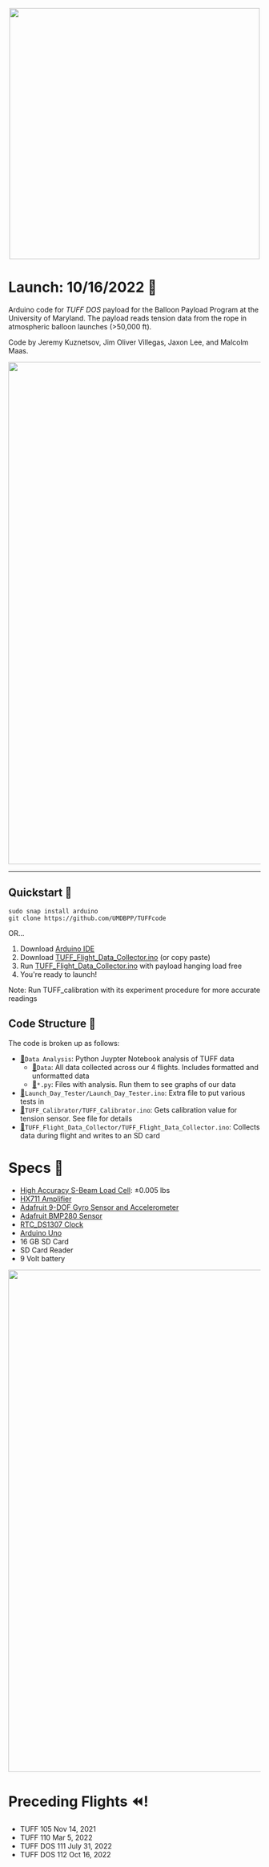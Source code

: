 <p align="center">
    <img src="https://user-images.githubusercontent.com/32310846/161163001-b1b6c3a0-91b8-45e9-89de-cac2818c7562.png"  width="500" />
</p>

# Launch: 10/16/2022 🎈
Arduino code for _TUFF DOS_ payload for the Balloon Payload Program at the University of Maryland. The payload reads tension data from the rope in atmospheric balloon launches (>50,000 ft).

Code by Jeremy Kuznetsov, Jim Oliver Villegas, Jaxon Lee, and Malcolm Maas.

<p align="center">
    <img src="https://user-images.githubusercontent.com/32310846/197653943-cb48b95a-080f-4381-9ff6-abcb2744c0a2.jpeg"  width="1000" />
</p>

-------

## Quickstart 🚀
```
sudo snap install arduino
git clone https://github.com/UMDBPP/TUFFcode
```
OR...

1. Download [Arduino IDE](https://www.arduino.cc/en/software)
2. Download [TUFF_Flight_Data_Collector.ino](TUFF_Flight_Data_Collector/TUFF_Flight_Data_Collector.ino) (or copy paste)
4. Run [TUFF_Flight_Data_Collector.ino](TUFF_Flight_Data_Collector/TUFF_Flight_Data_Collector.ino) with payload hanging load free 
5. You're ready to launch!

Note: Run TUFF_calibration with its experiment procedure for more accurate readings


## Code Structure 📁
The code is broken up as follows:

- [📁](Data%20Analysis)`Data Analysis`: Python Juypter Notebook analysis of TUFF data
    - [📁](Data%20Analysis/Data)`Data`: All data collected across our 4 flights. Includes formatted and unformatted data
    - [🏃](Data%20Analysis/TUFF_DOS_112_ANAL.py)`*.py`: Files with analysis. Run them to see graphs of our data 
- [🏃](Launch_Day_Tester/Launch_Day_Tester.ino)`Launch_Day_Tester/Launch_Day_Tester.ino`: Extra file to put various tests in
- [🏃](TUFF_Calibrator/TUFF_Calibrator.ino)`TUFF_Calibrator/TUFF_Calibrator.ino`: Gets calibration value for tension sensor. See file for details
- [🏃](TUFF_Flight_Data_Collector/TUFF_Flight_Data_Collector.ino)`TUFF_Flight_Data_Collector/TUFF_Flight_Data_Collector.ino`: Collects data during flight and writes to an SD card


# Specs 🔌
- [High Accuracy S-Beam Load Cell](https://www.omega.com/en-us/force-strain-measurement/load-cells/lc103b/p/LC103B-25): ±0.005 lbs
- [HX711 Amplifier](https://www.amazon.com/SparkFun-Load-Cell-Amplifier-HX711/dp/B079LVMC6X/ref=sr_1_1?crid=31PAXOZCNWVAN&keywords=sparkfun+hx711&qid=1648232977&sprefix=sparkfun+hx711%2Caps%2C80&sr=8-1)
- [Adafruit 9-DOF Gyro Sensor and Accelerometer](https://www.adafruit.com/product/2472)
- [Adafruit BMP280 Sensor](https://www.adafruit.com/product/2651)
- [RTC_DS1307 Clock](https://www.adafruit.com/product/3296)
- [Arduino Uno](https://store-usa.arduino.cc/products/arduino-uno-rev3)
- 16 GB SD Card
- SD Card Reader
- 9 Volt battery

<p align="center">
    <img src="https://user-images.githubusercontent.com/32310846/197654118-b540db57-1fec-4d6f-9f25-5f9d3cf12ee3.jpeg"  width="1000" />
</p>

# Preceding Flights ⏪!

- TUFF 105          Nov 14,     2021
- TUFF 110          Mar 5,      2022
- TUFF DOS 111      July 31,    2022
- TUFF DOS 112      Oct 16,     2022

